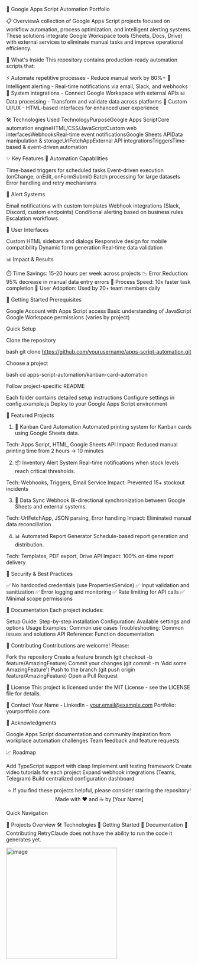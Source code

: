 🚀 Google Apps Script Automation Portfolio


📋 OverviewA collection of Google Apps Script projects focused on workflow automation, process optimization, and intelligent alerting systems. These solutions integrate Google Workspace tools (Sheets, Docs, Drive) with external services to eliminate manual tasks and improve operational efficiency.

🎯 What's Inside
This repository contains production-ready automation scripts that:

⚡ Automate repetitive processes - Reduce manual work by 80%+
🔔 Intelligent alerting - Real-time notifications via email, Slack, and webhooks
🔗 System integrations - Connect Google Workspace with external APIs
📊 Data processing - Transform and validate data across platforms
🎨 Custom UI/UX - HTML-based interfaces for enhanced user experience


🛠️ Technologies Used
TechnologyPurposeGoogle Apps ScriptCore automation engineHTML/CSS/JavaScriptCustom web interfacesWebhooksReal-time event notificationsGoogle Sheets APIData manipulation & storageUrlFetchAppExternal API integrationsTriggersTime-based & event-driven automation


✨ Key Features
🔄 Automation Capabilities

Time-based triggers for scheduled tasks
Event-driven execution (onChange, onEdit, onFormSubmit)
Batch processing for large datasets
Error handling and retry mechanisms

🔔 Alert Systems

Email notifications with custom templates
Webhook integrations (Slack, Discord, custom endpoints)
Conditional alerting based on business rules
Escalation workflows

🎨 User Interfaces

Custom HTML sidebars and dialogs
Responsive design for mobile compatibility
Dynamic form generation
Real-time data validation


📊 Impact & Results

⏱️ Time Savings: 15-20 hours per week across projects
📉 Error Reduction: 95% decrease in manual data entry errors
🚀 Process Speed: 10x faster task completion
👥 User Adoption: Used by 20+ team members daily


🚀 Getting Started
Prerequisites

Google Account with Apps Script access
Basic understanding of JavaScript
Google Workspace permissions (varies by project)


Quick Setup

Clone the repository

bash   git clone https://github.com/yourusername/apps-script-automation.git

Choose a project

bash   cd apps-script-automation/kanban-card-automation

Follow project-specific README

Each folder contains detailed setup instructions
Configure settings in config.example.js
Deploy to your Google Apps Script environment




📂 Featured Projects
1. 🎴 Kanban Card Automation
Automated printing system for Kanban cards using Google Sheets data.

Tech: Apps Script, HTML, Google Sheets API
Impact: Reduced manual printing time from 2 hours → 10 minutes

2. 📦 Inventory Alert System
Real-time notifications when stock levels reach critical thresholds.

Tech: Webhooks, Triggers, Email Service
Impact: Prevented 15+ stockout incidents

3. 🔄 Data Sync Webhook
Bi-directional synchronization between Google Sheets and external systems.

Tech: UrlFetchApp, JSON parsing, Error handling
Impact: Eliminated manual data reconciliation

4. 📊 Automated Report Generator
Schedule-based report generation and distribution.

Tech: Templates, PDF export, Drive API
Impact: 100% on-time report delivery


🔐 Security & Best Practices

✅ No hardcoded credentials (use PropertiesService)
✅ Input validation and sanitization
✅ Error logging and monitoring
✅ Rate limiting for API calls
✅ Minimal scope permissions


📖 Documentation
Each project includes:

Setup Guide: Step-by-step installation
Configuration: Available settings and options
Usage Examples: Common use cases
Troubleshooting: Common issues and solutions
API Reference: Function documentation


🤝 Contributing
Contributions are welcome! Please:

Fork the repository
Create a feature branch (git checkout -b feature/AmazingFeature)
Commit your changes (git commit -m 'Add some AmazingFeature')
Push to the branch (git push origin feature/AmazingFeature)
Open a Pull Request


📝 License
This project is licensed under the MIT License - see the LICENSE file for details.

📧 Contact
Your Name - LinkedIn - your.email@example.com
Portfolio: yourportfolio.com

🌟 Acknowledgments

Google Apps Script documentation and community
Inspiration from workplace automation challenges
Team feedback and feature requests


📈 Roadmap

 Add TypeScript support with clasp
 Implement unit testing framework
 Create video tutorials for each project
 Expand webhook integrations (Teams, Telegram)
 Build centralized configuration dashboard


<div align="center">
⭐ If you find these projects helpful, please consider starring the repository!
Made with ❤️ and ☕ by [Your Name]
</div>

Quick Navigation

📂 Projects Overview
🛠️ Technologies
🚀 Getting Started
📖 Documentation
🤝 Contributing
RetryClaude does not have the ability to run the code it generates yet.



<img width="300" height="300" alt="image" src="https://github.com/user-attachments/assets/ff9711bb-4bc2-4107-bd2f-090e9001df49" />

